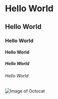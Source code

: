 # Hello World
## Hello World
### Hello World
#### Hello World
##### Hello World
###### Hello World

![Image of Octocat](https://github.githubassets.com/images/modules/signup/launch_codes/launch-codes-mona-fallback@1x.jpg)
